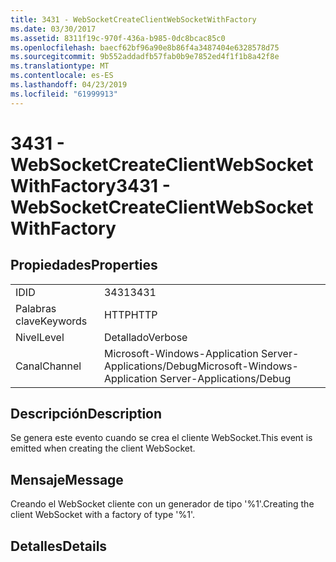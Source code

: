```yaml
---
title: 3431 - WebSocketCreateClientWebSocketWithFactory
ms.date: 03/30/2017
ms.assetid: 8311f19c-970f-436a-b985-0dc8bcac85c0
ms.openlocfilehash: baecf62bf96a90e8b86f4a3487404e6328578d75
ms.sourcegitcommit: 9b552addadfb57fab0b9e7852ed4f1f1b8a42f8e
ms.translationtype: MT
ms.contentlocale: es-ES
ms.lasthandoff: 04/23/2019
ms.locfileid: "61999913"
---
```

# <a name="3431---websocketcreateclientwebsocketwithfactory"></a><span data-ttu-id="5b5ae-102">3431 - WebSocketCreateClientWebSocketWithFactory</span><span class="sxs-lookup"><span data-stu-id="5b5ae-102">3431 - WebSocketCreateClientWebSocketWithFactory</span></span>
## <a name="properties"></a><span data-ttu-id="5b5ae-103">Propiedades</span><span class="sxs-lookup"><span data-stu-id="5b5ae-103">Properties</span></span>  
  
|||  
|-|-|  
|<span data-ttu-id="5b5ae-104">ID</span><span class="sxs-lookup"><span data-stu-id="5b5ae-104">ID</span></span>|<span data-ttu-id="5b5ae-105">3431</span><span class="sxs-lookup"><span data-stu-id="5b5ae-105">3431</span></span>|  
|<span data-ttu-id="5b5ae-106">Palabras clave</span><span class="sxs-lookup"><span data-stu-id="5b5ae-106">Keywords</span></span>|<span data-ttu-id="5b5ae-107">HTTP</span><span class="sxs-lookup"><span data-stu-id="5b5ae-107">HTTP</span></span>|  
|<span data-ttu-id="5b5ae-108">Nivel</span><span class="sxs-lookup"><span data-stu-id="5b5ae-108">Level</span></span>|<span data-ttu-id="5b5ae-109">Detallado</span><span class="sxs-lookup"><span data-stu-id="5b5ae-109">Verbose</span></span>|  
|<span data-ttu-id="5b5ae-110">Canal</span><span class="sxs-lookup"><span data-stu-id="5b5ae-110">Channel</span></span>|<span data-ttu-id="5b5ae-111">Microsoft-Windows-Application Server-Applications/Debug</span><span class="sxs-lookup"><span data-stu-id="5b5ae-111">Microsoft-Windows-Application Server-Applications/Debug</span></span>|  
  
## <a name="description"></a><span data-ttu-id="5b5ae-112">Descripción</span><span class="sxs-lookup"><span data-stu-id="5b5ae-112">Description</span></span>  
 <span data-ttu-id="5b5ae-113">Se genera este evento cuando se crea el cliente WebSocket.</span><span class="sxs-lookup"><span data-stu-id="5b5ae-113">This event is emitted when creating the client WebSocket.</span></span>  
  
## <a name="message"></a><span data-ttu-id="5b5ae-114">Mensaje</span><span class="sxs-lookup"><span data-stu-id="5b5ae-114">Message</span></span>  
 <span data-ttu-id="5b5ae-115">Creando el WebSocket cliente con un generador de tipo '%1'.</span><span class="sxs-lookup"><span data-stu-id="5b5ae-115">Creating the client WebSocket with a factory of type '%1'.</span></span>  
  
## <a name="details"></a><span data-ttu-id="5b5ae-116">Detalles</span><span class="sxs-lookup"><span data-stu-id="5b5ae-116">Details</span></span>
